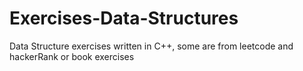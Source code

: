 # Exercises-Data-Structures
Data Structure exercises written in C++, some are from leetcode and hackerRank or book exercises
